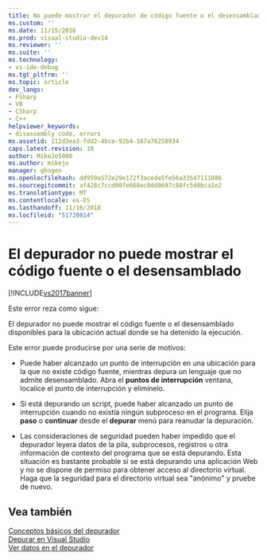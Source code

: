 ```yaml
---
title: No puede mostrar el depurador de código fuente o el desensamblado | Documentos de Microsoft
ms.custom: ''
ms.date: 11/15/2016
ms.prod: visual-studio-dev14
ms.reviewer: ''
ms.suite: ''
ms.technology:
- vs-ide-debug
ms.tgt_pltfrm: ''
ms.topic: article
dev_langs:
- FSharp
- VB
- CSharp
- C++
helpviewer_keywords:
- disassembly code, errors
ms.assetid: 112d3ea3-fdd2-4bce-92b4-167a76258934
caps.latest.revision: 10
author: MikeJo5000
ms.author: mikejo
manager: ghogen
ms.openlocfilehash: dd959a572e29e172f3acede5fe56a33547111086
ms.sourcegitcommit: af428c7ccd007e668ec0dd8697c88fc5d8bca1e2
ms.translationtype: MT
ms.contentlocale: es-ES
ms.lasthandoff: 11/16/2018
ms.locfileid: "51720814"
---
```

# <a name="debugger-cannot-display-source-code-or-disassembly"></a>El depurador no puede mostrar el código fuente o el desensamblado
[!INCLUDE[vs2017banner](../includes/vs2017banner.md)]

Este error reza como sigue:  
  
 El depurador no puede mostrar el código fuente o el desensamblado disponibles para la ubicación actual donde se ha detenido la ejecución.  
  
 Este error puede producirse por una serie de motivos:  
  
-   Puede haber alcanzado un punto de interrupción en una ubicación para la que no existe código fuente, mientras depura un lenguaje que no admite desensamblado. Abra el **puntos de interrupción** ventana, localice el punto de interrupción y elimínelo.  
  
-   Si está depurando un script, puede haber alcanzado un punto de interrupción cuando no existía ningún subproceso en el programa. Elija **paso** o **continuar** desde el **depurar** menú para reanudar la depuración.  
  
-   Las consideraciones de seguridad pueden haber impedido que el depurador leyera datos de la pila, subprocesos, registros u otra información de contexto del programa que se está depurando. Esta situación es bastante probable si se está depurando una aplicación Web y no se dispone de permiso para obtener acceso al directorio virtual. Haga que la seguridad para el directorio virtual sea "anónimo" y pruebe de nuevo.  
  
## <a name="see-also"></a>Vea también  
 [Conceptos básicos del depurador](../debugger/debugger-basics.md)   
 [Depurar en Visual Studio](../debugger/debugging-in-visual-studio.md)   
 [Ver datos en el depurador](../debugger/viewing-data-in-the-debugger.md)




